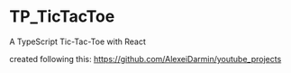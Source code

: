 # TP_TicTacToe
A TypeScript Tic-Tac-Toe with React

created following this: 
https://github.com/AlexeiDarmin/youtube_projects
